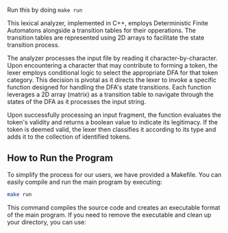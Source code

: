 

Run this by doing ```make run```

This lexical analyzer, implemented in C++, employs Deterministic Finite Automatons alongside a transition tables for their opperations. The transition tables are represented using 2D arrays to facilitate the state transition process.

The analyzer processes the input file by reading it character-by-character. Upon encountering a character that may contribute to forming a token, the lexer employs conditional logic to select the appropriate DFA for that token category. This decision is pivotal as it directs the lexer to invoke a specific function designed for handling the DFA's state transitions. Each function leverages a 2D array (matrix) as a transition table to navigate through the states of the DFA as it processes the input string.

Upon successfully processing an input fragment, the function evaluates the token's validity and returns a boolean value to indicate its legitimacy. If the token is deemed valid, the lexer then classifies it according to its type and adds it to the collection of identified tokens. 

## How to Run the Program

To simplify the process for our users, we have provided a Makefile. You can easily compile and run the main program by executing:

```bash
make run
```

This command compiles the source code and creates an executable format of the main program. If you need to remove the executable and clean up your directory, you can use:

